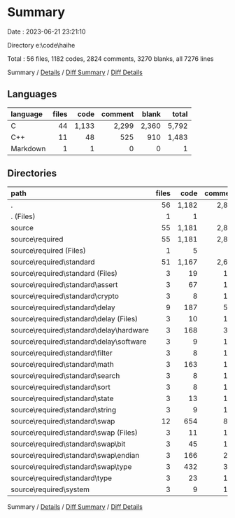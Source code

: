 # Summary

Date : 2023-06-21 23:21:10

Directory e:\\code\\haihe

Total : 56 files,  1182 codes, 2824 comments, 3270 blanks, all 7276 lines

Summary / [Details](details.md) / [Diff Summary](diff.md) / [Diff Details](diff-details.md)

## Languages
| language | files | code | comment | blank | total |
| :--- | ---: | ---: | ---: | ---: | ---: |
| C | 44 | 1,133 | 2,299 | 2,360 | 5,792 |
| C++ | 11 | 48 | 525 | 910 | 1,483 |
| Markdown | 1 | 1 | 0 | 0 | 1 |

## Directories
| path | files | code | comment | blank | total |
| :--- | ---: | ---: | ---: | ---: | ---: |
| . | 56 | 1,182 | 2,824 | 3,270 | 7,276 |
| . (Files) | 1 | 1 | 0 | 0 | 1 |
| source | 55 | 1,181 | 2,824 | 3,270 | 7,275 |
| source\\required | 55 | 1,181 | 2,824 | 3,270 | 7,275 |
| source\\required (Files) | 1 | 5 | 24 | 3 | 32 |
| source\\required\\standard | 51 | 1,167 | 2,686 | 3,101 | 6,954 |
| source\\required\\standard (Files) | 3 | 19 | 114 | 166 | 299 |
| source\\required\\standard\\assert | 3 | 67 | 180 | 176 | 423 |
| source\\required\\standard\\crypto | 3 | 8 | 114 | 167 | 289 |
| source\\required\\standard\\delay | 9 | 187 | 550 | 555 | 1,292 |
| source\\required\\standard\\delay (Files) | 3 | 10 | 114 | 165 | 289 |
| source\\required\\standard\\delay\\hardware | 3 | 168 | 322 | 224 | 714 |
| source\\required\\standard\\delay\\software | 3 | 9 | 114 | 166 | 289 |
| source\\required\\standard\\filter | 3 | 8 | 114 | 167 | 289 |
| source\\required\\standard\\math | 3 | 163 | 194 | 183 | 540 |
| source\\required\\standard\\search | 3 | 8 | 114 | 167 | 289 |
| source\\required\\standard\\sort | 3 | 8 | 114 | 167 | 289 |
| source\\required\\standard\\state | 3 | 13 | 114 | 166 | 293 |
| source\\required\\standard\\string | 3 | 9 | 114 | 166 | 289 |
| source\\required\\standard\\swap | 12 | 654 | 850 | 857 | 2,361 |
| source\\required\\standard\\swap (Files) | 3 | 11 | 114 | 166 | 291 |
| source\\required\\standard\\swap\\bit | 3 | 45 | 178 | 178 | 401 |
| source\\required\\standard\\swap\\endian | 3 | 166 | 204 | 205 | 575 |
| source\\required\\standard\\swap\\type | 3 | 432 | 354 | 308 | 1,094 |
| source\\required\\standard\\type | 3 | 23 | 114 | 164 | 301 |
| source\\required\\system | 3 | 9 | 114 | 166 | 289 |

Summary / [Details](details.md) / [Diff Summary](diff.md) / [Diff Details](diff-details.md)